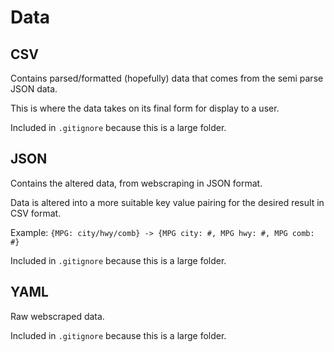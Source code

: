 # Data

## CSV

Contains parsed/formatted (hopefully) data that comes from the semi parse JSON data.

This is where the data takes on its final form for display to a user.

Included in `.gitignore` because this is a large folder.

## JSON

Contains the altered data, from webscraping in JSON format.

Data is altered into a more suitable key value pairing for the desired result in CSV format.

Example: `{MPG: city/hwy/comb} -> {MPG city: #, MPG hwy: #, MPG comb: #}`

Included in `.gitignore` because this is a large folder.

## YAML

Raw webscraped data.

Included in `.gitignore` because this is a large folder.
